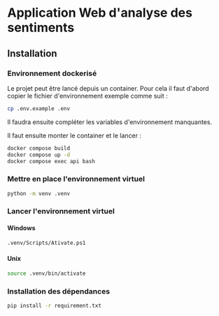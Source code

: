 # Application Web d'analyse des sentiments
## Installation
### Environnement dockerisé
Le projet peut être lancé depuis un container. Pour cela il faut d'abord copier le fichier d'environnement exemple comme suit :   
```bash
cp .env.example .env
```
Il faudra ensuite compléter les variables d'environnement manquantes.  

Il faut ensuite monter le container et le lancer :
```bash
docker compose build
docker compose up -d 
docker compose exec api bash
```

### Mettre en place l'environnement virtuel 
```bash
python -m venv .venv
```

### Lancer l'environnement virtuel
#### Windows 
```bash
.venv/Scripts/Ativate.ps1
```
#### Unix 
```bash
source .venv/bin/activate
```
### Installation des dépendances
```bash
pip install -r requirement.txt
```